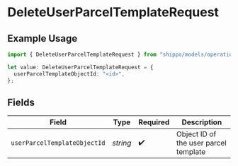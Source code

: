 # DeleteUserParcelTemplateRequest

## Example Usage

```typescript
import { DeleteUserParcelTemplateRequest } from "shippo/models/operations";

let value: DeleteUserParcelTemplateRequest = {
  userParcelTemplateObjectId: "<id>",
};
```

## Fields

| Field                                 | Type                                  | Required                              | Description                           |
| ------------------------------------- | ------------------------------------- | ------------------------------------- | ------------------------------------- |
| `userParcelTemplateObjectId`          | *string*                              | :heavy_check_mark:                    | Object ID of the user parcel template |